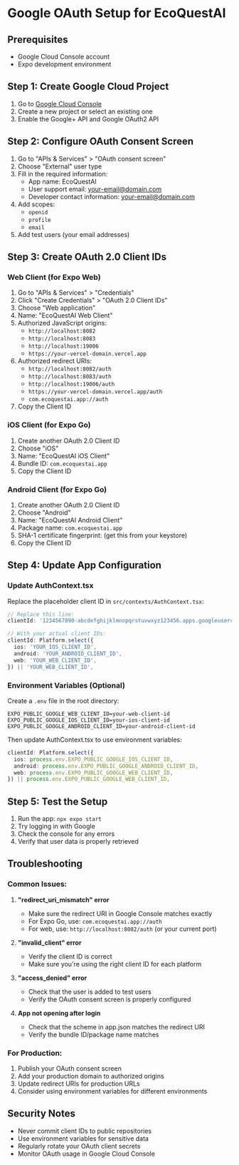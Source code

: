 # Google OAuth Setup for EcoQuestAI

## Prerequisites
- Google Cloud Console account
- Expo development environment

## Step 1: Create Google Cloud Project

1. Go to [Google Cloud Console](https://console.cloud.google.com/)
2. Create a new project or select an existing one
3. Enable the Google+ API and Google OAuth2 API

## Step 2: Configure OAuth Consent Screen

1. Go to "APIs & Services" > "OAuth consent screen"
2. Choose "External" user type
3. Fill in the required information:
   - App name: EcoQuestAI
   - User support email: your-email@domain.com
   - Developer contact information: your-email@domain.com
4. Add scopes:
   - `openid`
   - `profile`
   - `email`
5. Add test users (your email addresses)

## Step 3: Create OAuth 2.0 Client IDs

### Web Client (for Expo Web)
1. Go to "APIs & Services" > "Credentials"
2. Click "Create Credentials" > "OAuth 2.0 Client IDs"
3. Choose "Web application"
4. Name: "EcoQuestAI Web Client"
5. Authorized JavaScript origins:
   - `http://localhost:8082`
   - `http://localhost:8083`
   - `http://localhost:19006`
   - `https://your-vercel-domain.vercel.app`
6. Authorized redirect URIs:
   - `http://localhost:8082/auth`
   - `http://localhost:8083/auth`
   - `http://localhost:19006/auth`
   - `https://your-vercel-domain.vercel.app/auth`
   - `com.ecoquestai.app://auth`
7. Copy the Client ID

### iOS Client (for Expo Go)
1. Create another OAuth 2.0 Client ID
2. Choose "iOS"
3. Name: "EcoQuestAI iOS Client"
4. Bundle ID: `com.ecoquestai.app`
5. Copy the Client ID

### Android Client (for Expo Go)
1. Create another OAuth 2.0 Client ID
2. Choose "Android"
3. Name: "EcoQuestAI Android Client"
4. Package name: `com.ecoquestai.app`
5. SHA-1 certificate fingerprint: (get this from your keystore)
6. Copy the Client ID

## Step 4: Update App Configuration

### Update AuthContext.tsx
Replace the placeholder client ID in `src/contexts/AuthContext.tsx`:

```typescript
// Replace this line:
clientId: '1234567890-abcdefghijklmnopqrstuvwxyz123456.apps.googleusercontent.com',

// With your actual client IDs:
clientId: Platform.select({
  ios: 'YOUR_IOS_CLIENT_ID',
  android: 'YOUR_ANDROID_CLIENT_ID',
  web: 'YOUR_WEB_CLIENT_ID',
}) || 'YOUR_WEB_CLIENT_ID',
```

### Environment Variables (Optional)
Create a `.env` file in the root directory:

```
EXPO_PUBLIC_GOOGLE_WEB_CLIENT_ID=your-web-client-id
EXPO_PUBLIC_GOOGLE_IOS_CLIENT_ID=your-ios-client-id
EXPO_PUBLIC_GOOGLE_ANDROID_CLIENT_ID=your-android-client-id
```

Then update AuthContext.tsx to use environment variables:

```typescript
clientId: Platform.select({
  ios: process.env.EXPO_PUBLIC_GOOGLE_IOS_CLIENT_ID,
  android: process.env.EXPO_PUBLIC_GOOGLE_ANDROID_CLIENT_ID,
  web: process.env.EXPO_PUBLIC_GOOGLE_WEB_CLIENT_ID,
}) || process.env.EXPO_PUBLIC_GOOGLE_WEB_CLIENT_ID,
```

## Step 5: Test the Setup

1. Run the app: `npx expo start`
2. Try logging in with Google
3. Check the console for any errors
4. Verify that user data is properly retrieved

## Troubleshooting

### Common Issues:

1. **"redirect_uri_mismatch" error**
   - Make sure the redirect URI in Google Console matches exactly
   - For Expo Go, use: `com.ecoquestai.app://auth`
   - For web, use: `http://localhost:8082/auth` (or your current port)

2. **"invalid_client" error**
   - Verify the client ID is correct
   - Make sure you're using the right client ID for each platform

3. **"access_denied" error**
   - Check that the user is added to test users
   - Verify the OAuth consent screen is properly configured

4. **App not opening after login**
   - Check that the scheme in app.json matches the redirect URI
   - Verify the bundle ID/package name matches

### For Production:

1. Publish your OAuth consent screen
2. Add your production domain to authorized origins
3. Update redirect URIs for production URLs
4. Consider using environment variables for different environments

## Security Notes

- Never commit client IDs to public repositories
- Use environment variables for sensitive data
- Regularly rotate your OAuth client secrets
- Monitor OAuth usage in Google Cloud Console 